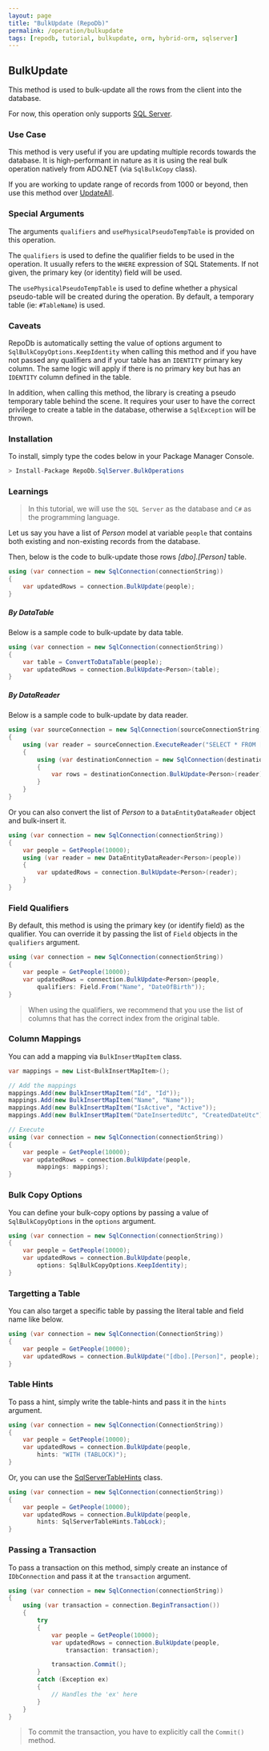 ```yaml
---
layout: page
title: "BulkUpdate (RepoDb)"
permalink: /operation/bulkupdate
tags: [repodb, tutorial, bulkupdate, orm, hybrid-orm, sqlserver]
---
```


## BulkUpdate

This method is used to bulk-update all the rows from the client into the database.

For now, this operation only supports [SQL Server](https://www.nuget.org/packages/RepoDb.SqlServer.BulkOperations).

### Use Case

This method is very useful if you are updating multiple records towards the database. It is high-performant in nature as it is using the real bulk operation natively from ADO.NET (via `SqlBulkCopy` class).

If you are working to update range of records from 1000 or beyond, then use this method over [UpdateAll](/operation/updateall).

### Special Arguments

The arguments `qualifiers` and `usePhysicalPseudoTempTable` is provided on this operation.

The `qualifiers` is used to define the qualifier fields to be used in the operation. It usually refers to the `WHERE` expression of SQL Statements. If not given, the primary key (or identity) field will be used.

The `usePhysicalPseudoTempTable` is used to define whether a physical pseudo-table will be created during the operation. By default, a temporary table (ie: `#TableName`) is used.

### Caveats

RepoDb is automatically setting the value of options argument to `SqlBulkCopyOptions.KeepIdentity` when calling this method and if you have not passed any qualifiers and if your table has an `IDENTITY` primary key column. The same logic will apply if there is no primary key but has an `IDENTITY` column defined in the table.

In addition, when calling this method, the library is creating a pseudo temporary table behind the scene. It requires your user to have the correct privilege to create a table in the database, otherwise a `SqlException` will be thrown.

### Installation

To install, simply type the codes below in your Package Manager Console.

```csharp
> Install-Package RepoDb.SqlServer.BulkOperations
```

### Learnings

> In this tutorial, we will use the `SQL Server` as the database and `C#` as the programming language.

Let us say you have a list of *Person* model at variable `people` that contains both existing and non-existing records from the database.

Then, below is the code to bulk-update those rows *[dbo].[Person]* table.

```csharp
using (var connection = new SqlConnection(connectionString))
{
	var updatedRows = connection.BulkUpdate(people);
}
```

##### By DataTable

Below is a sample code to bulk-update by data table.

```csharp
using (var connection = new SqlConnection(connectionString))
{
	var table = ConvertToDataTable(people);
	var updatedRows = connection.BulkUpdate<Person>(table);
}
```

##### By DataReader

Below is a sample code to bulk-update by data reader.

```csharp
using (var sourceConnection = new SqlConnection(sourceConnectionString))
{
	using (var reader = sourceConnection.ExecuteReader("SELECT * FROM [dbo].[Person] WHERE (IsActive = 1);"))
	{
		using (var destinationConnection = new SqlConnection(destinationConnectionString))
		{
			var rows = destinationConnection.BulkUpdate<Person>(reader);
		}
	}
}
```

Or you can also convert the list of *Person* to a `DataEntityDataReader` object and bulk-insert it.

```csharp
using (var connection = new SqlConnection(connectionString))
{
	var people = GetPeople(10000);
	using (var reader = new DataEntityDataReader<Person>(people))
	{
		var updatedRows = connection.BulkUpdate<Person>(reader);
	}
}
```

### Field Qualifiers

By default, this method is using the primary key (or identify field) as the qualifier. You can override it by passing the list of `Field` objects in the `qualifiers` argument.

```csharp
using (var connection = new SqlConnection(connectionString))
{
	var people = GetPeople(10000);
	var updatedRows = connection.BulkUpdate<Person>(people,
		qualifiers: Field.From("Name", "DateOfBirth"));
}
```

> When using the qualifiers, we recommend that you use the list of columns that has the correct index from the original table.

### Column Mappings

You can add a mapping via `BulkInsertMapItem` class.

```csharp
var mappings = new List<BulkInsertMapItem>();

// Add the mappings
mappings.Add(new BulkInsertMapItem("Id", "Id"));
mappings.Add(new BulkInsertMapItem("Name", "Name"));
mappings.Add(new BulkInsertMapItem("IsActive", "Active"));
mappings.Add(new BulkInsertMapItem("DateInsertedUtc", "CreatedDateUtc"));

// Execute
using (var connection = new SqlConnection(connectionString))
{
	var people = GetPeople(10000);
	var updatedRows = connection.BulkUpdate(people,
		mappings: mappings);
}
```

### Bulk Copy Options

You can define your bulk-copy options by passing a value of `SqlBulkCopyOptions` in the `options` argument.

```csharp
using (var connection = new SqlConnection(connectionString))
{
	var people = GetPeople(10000);
	var updatedRows = connection.BulkUpdate(people,
		options: SqlBulkCopyOptions.KeepIdentity);
}
```

### Targetting a Table

You can also target a specific table by passing the literal table and field name like below.

```csharp
using (var connection = new SqlConnection(ConnectionString))
{
	var people = GetPeople(10000);
	var updatedRows = connection.BulkUpdate("[dbo].[Person]", people);
}
```

### Table Hints

To pass a hint, simply write the table-hints and pass it in the `hints` argument.

```csharp
using (var connection = new SqlConnection(ConnectionString))
{
	var people = GetPeople(10000);
	var updatedRows = connection.BulkUpdate(people,
		hints: "WITH (TABLOCK)");
}
```

Or, you can use the [SqlServerTableHints](/class/SqlServerTableHints) class.

```csharp
using (var connection = new SqlConnection(connectionString))
{
	var people = GetPeople(10000);
	var updatedRows = connection.BulkUpdate(people,
		hints: SqlServerTableHints.TabLock);
}
```

### Passing a Transaction

To pass a transaction on this method, simply create an instance of `IDbConnection` and pass it at the `transaction` argument.

```csharp
using (var connection = new SqlConnection(connectionString))
{
	using (var transaction = connection.BeginTransaction())
	{
		try
		{
			var people = GetPeople(10000);
			var updatedRows = connection.BulkUpdate(people,
				transaction: transaction);

			transaction.Commit();
		}
		catch (Exception ex)
		{
			// Handles the 'ex' here
		}
	}
}
```

> To commit the transaction, you have to explicitly call the `Commit()` method.


